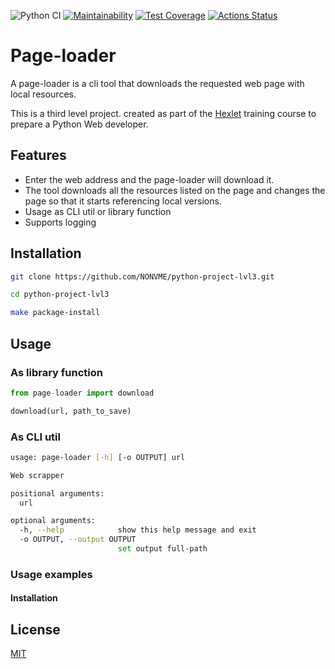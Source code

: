 ![Python CI](https://github.com/NONVME/python-project-lvl3/workflows/Python%20CI/badge.svg?branch=main)
[![Maintainability](https://api.codeclimate.com/v1/badges/3aef99c8389e3c89abf9/maintainability)](https://codeclimate.com/github/NONVME/python-project-lvl3/maintainability)
[![Test Coverage](https://api.codeclimate.com/v1/badges/3aef99c8389e3c89abf9/test_coverage)](https://codeclimate.com/github/NONVME/python-project-lvl3/test_coverage)
[![Actions Status](https://github.com/NONVME/python-project-lvl3/workflows/hexlet-check/badge.svg)](https://github.com/NONVME/python-project-lvl3/actions)

# Page-loader
A page-loader is a cli tool that downloads the requested web page with local resources.

This is a third level project. created as part of the [Hexlet](https://ru.hexlet.io/) training course to prepare a Python Web developer.

## Features

- Enter the web address and the page-loader will download it.
- The tool downloads all the resources listed on the page and changes the page so that it starts referencing local versions.
- Usage as CLI util or library function
- Supports logging

## Installation

```bash
git clone https://github.com/NONVME/python-project-lvl3.git

cd python-project-lvl3

make package-install
```


## Usage

### As library function

```python
from page-loader import download

download(url, path_to_save)
```

### As CLI util

```bash
usage: page-loader [-h] [-o OUTPUT] url

Web scrapper

positional arguments:
  url

optional arguments:
  -h, --help            show this help message and exit
  -o OUTPUT, --output OUTPUT
                        set output full-path
```

### Usage examples

#### Installation


## License

[MIT](https://choosealicense.com/licenses/mit/)

